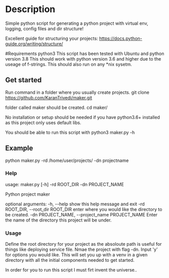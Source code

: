 # Description
Simple python script for generating a python project with virtual env, logging, config files and dir structure!

Excellent guide for structuring your projects:
https://docs.python-guide.org/writing/structure/

#Requirements
python3
This script has been tested with Ubuntu and python version 3.8
This should work with python version 3.6 and higher due to the useage of f-strings.
This should also run on any *nix sysetm.

## Get started

Run command in a folder where you usually create projects.
git clone https://github.com/KaranTrivedi/maker.git

folder called maker should be created. 
cd maker/

No installation or setup should be needed if you have python3.6+ installed as this project only uses default libs.

You should be able to run this script with python3 maker.py -h

## Example
python maker.py -rd /home/user/projects/ -dn projectname

### Help
usage: maker.py [-h] -rd ROOT_DIR -dn PROJECT_NAME

Python project maker

optional arguments:
  -h, --help            show this help message and exit
  -rd ROOT_DIR, --root_dir ROOT_DIR
                        enter where you would like the directory to be created.
  -dn PROJECT_NAME, --project_name PROJECT_NAME
                        Enter the name of the directory this project will be under.

### Usage
Define the root directory for your project as the absoloute path is useful for things like deploying service file.
Nmae the project with flag -dn. 
Input 'y' for options you would like.
This will set you up with a venv in a given directory with all the initial components needed to get started.


In order for you to run this script I must firt invent the universe..